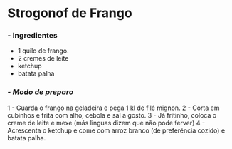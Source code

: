 # Strogonof de Frango

### - Ingredientes


- 1 quilo de frango.
- 2 cremes de leite
- ketchup
- batata palha

### *- Modo de preparo*

1 - Guarda o frango na geladeira e pega 1 kl de filé mignon.
2 - Corta em cubinhos e frita com alho, cebola e sal a gosto.
3 - Já fritinho, coloca o creme de leite e mexe (más linguas dizem que não pode ferver)
4 - Acrescenta o ketchup e come com arroz branco (de preferência cozido) e batata palha.




